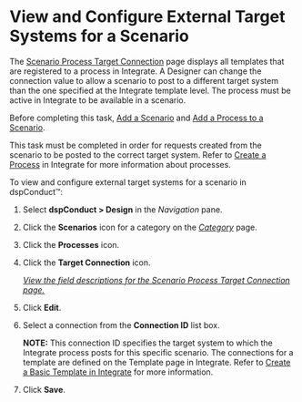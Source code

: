 # View and Configure External Target Systems for a Scenario

The [Scenario Process Target
Connection](../Page_Desc/Scenario_Process_Target_Connection.htm) page
displays all templates that are registered to a process in Integrate. A
Designer can change the connection value to allow a scenario to post to
a different target system than the one specified at the Integrate
template level. The process must be active in Integrate to be available
in a scenario.

Before completing this task, [Add a Scenario](Add_Scenario.htm) and [Add
a Process to a Scenario](Add_an_Integrate_Process_to_a_Scenario.htm).

This task must be completed in order for requests created from the
scenario to be posted to the correct target system. Refer to [Create a
Process](../../../Platform/Integrate/Use_Cases/Create_a_Process.htm) in
Integrate for more information about processes.

To view and configure external target systems for a scenario in
dspConduct™:

1.  Select <span style="font-weight: bold;">dspConduct \> Design</span>
    in the *Navigation* pane.

2.  Click the **Scenarios** icon for a category on the
    *[Category](../Page_Desc/Category_H.htm)* page.

3.  Click the **Processes** icon.

4.  Click the **Target Connection** icon.
    
    *[View the field descriptions for the Scenario Process Target
    Connection
    page.](../Page_Desc/Scenario_Process_Target_Connection.htm)*

5.  Click **Edit**.

6.  Select a connection from the **Connection ID** list box.
    
    **NOTE:** This connection ID specifies the target system to which
    the Integrate process posts for this specific scenario. The
    connections for a template are defined on the Template page in
    Integrate. Refer to [Create a Basic Template in
    Integrate](../../../Platform/Integrate/Use_Cases/Create_a_Basic_Template.htm)
    for more information.

7.  Click **Save**.
